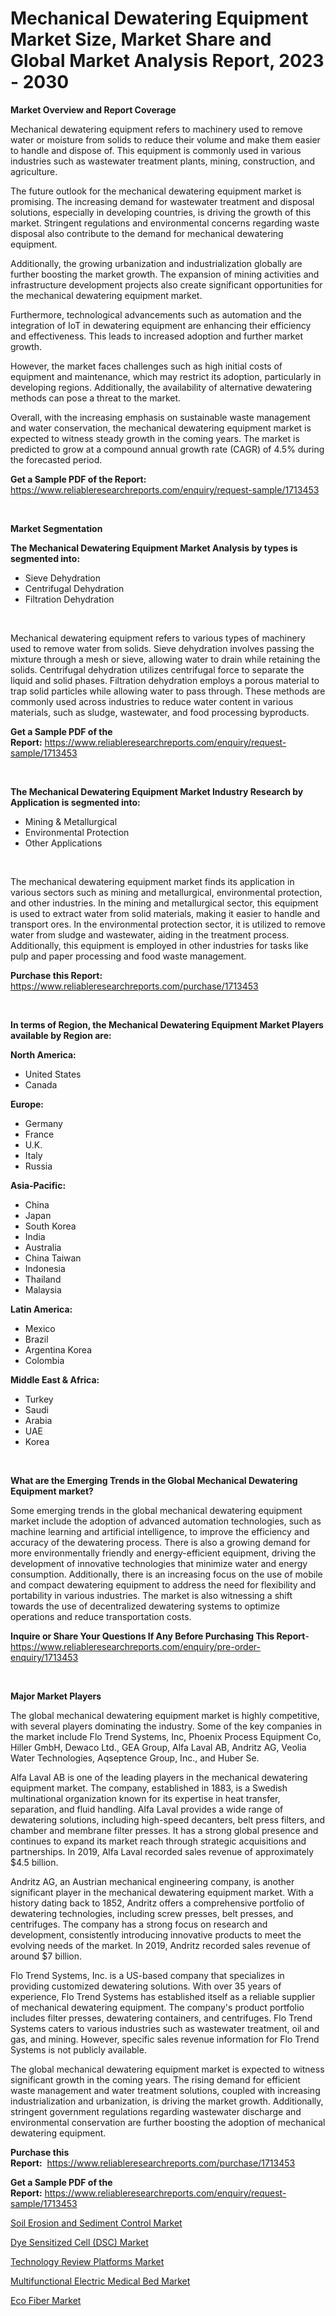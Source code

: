 <p><h1>Mechanical Dewatering Equipment Market Size, Market Share and Global Market Analysis Report, 2023 - 2030</h1></p><p><strong>Market Overview and Report Coverage</strong></p>
<p><p>Mechanical dewatering equipment refers to machinery used to remove water or moisture from solids to reduce their volume and make them easier to handle and dispose of. This equipment is commonly used in various industries such as wastewater treatment plants, mining, construction, and agriculture.</p><p>The future outlook for the mechanical dewatering equipment market is promising. The increasing demand for wastewater treatment and disposal solutions, especially in developing countries, is driving the growth of this market. Stringent regulations and environmental concerns regarding waste disposal also contribute to the demand for mechanical dewatering equipment.</p><p>Additionally, the growing urbanization and industrialization globally are further boosting the market growth. The expansion of mining activities and infrastructure development projects also create significant opportunities for the mechanical dewatering equipment market.</p><p>Furthermore, technological advancements such as automation and the integration of IoT in dewatering equipment are enhancing their efficiency and effectiveness. This leads to increased adoption and further market growth.</p><p>However, the market faces challenges such as high initial costs of equipment and maintenance, which may restrict its adoption, particularly in developing regions. Additionally, the availability of alternative dewatering methods can pose a threat to the market.</p><p>Overall, with the increasing emphasis on sustainable waste management and water conservation, the mechanical dewatering equipment market is expected to witness steady growth in the coming years. The market is predicted to grow at a compound annual growth rate (CAGR) of 4.5% during the forecasted period.</p></p>
<p><strong>Get a Sample PDF of the Report:</strong> <a href="https://www.reliableresearchreports.com/enquiry/request-sample/1713453">https://www.reliableresearchreports.com/enquiry/request-sample/1713453</a></p>
<p>&nbsp;</p>
<p><strong>Market Segmentation</strong></p>
<p><strong>The Mechanical Dewatering Equipment Market Analysis by types is segmented into:</strong></p>
<p><ul><li>Sieve Dehydration</li><li>Centrifugal Dehydration</li><li>Filtration Dehydration</li></ul></p>
<p>&nbsp;</p>
<p><p>Mechanical dewatering equipment refers to various types of machinery used to remove water from solids. Sieve dehydration involves passing the mixture through a mesh or sieve, allowing water to drain while retaining the solids. Centrifugal dehydration utilizes centrifugal force to separate the liquid and solid phases. Filtration dehydration employs a porous material to trap solid particles while allowing water to pass through. These methods are commonly used across industries to reduce water content in various materials, such as sludge, wastewater, and food processing byproducts.</p></p>
<p><strong>Get a Sample PDF of the Report:</strong>&nbsp;<a href="https://www.reliableresearchreports.com/enquiry/request-sample/1713453">https://www.reliableresearchreports.com/enquiry/request-sample/1713453</a></p>
<p>&nbsp;</p>
<p><strong>The Mechanical Dewatering Equipment Market Industry Research by Application is segmented into:</strong></p>
<p><ul><li>Mining & Metallurgical</li><li>Environmental Protection</li><li>Other Applications</li></ul></p>
<p>&nbsp;</p>
<p><p>The mechanical dewatering equipment market finds its application in various sectors such as mining and metallurgical, environmental protection, and other industries. In the mining and metallurgical sector, this equipment is used to extract water from solid materials, making it easier to handle and transport ores. In the environmental protection sector, it is utilized to remove water from sludge and wastewater, aiding in the treatment process. Additionally, this equipment is employed in other industries for tasks like pulp and paper processing and food waste management.</p></p>
<p><strong>Purchase this Report:</strong>&nbsp; <a href="https://www.reliableresearchreports.com/purchase/1713453">https://www.reliableresearchreports.com/purchase/1713453</a></p>
<p>&nbsp;</p>
<p><strong>In terms of Region, the Mechanical Dewatering Equipment Market Players available by Region are:</strong></p>
<p>
    <p> <strong> North America: </strong>
        <ul>
            <li>United States</li>
            <li>Canada</li>
        </ul>
        </p> 
    <p> <strong> Europe: </strong>
        <ul>
            <li>Germany</li>
            <li>France</li>
            <li>U.K.</li>
            <li>Italy</li>
            <li>Russia</li>
        </ul>
        </p> 
    <p> <strong> Asia-Pacific: </strong>
        <ul>
            <li>China</li>
            <li>Japan</li>
            <li>South Korea</li>
            <li>India</li>
            <li>Australia</li>
            <li>China Taiwan</li>
            <li>Indonesia</li>
            <li>Thailand</li>
            <li>Malaysia</li>
        </ul>
        </p> 
    <p> <strong> Latin America: </strong>
        <ul>
            <li>Mexico</li>
            <li>Brazil</li>
            <li>Argentina Korea</li>
            <li>Colombia</li>
        </ul>
        </p> 
    <p> <strong> Middle East & Africa: </strong>
        <ul>
            <li>Turkey</li>
            <li>Saudi</li>
            <li>Arabia</li>
            <li>UAE</li>
            <li>Korea</li>
        </ul>
    </p>
    </p>
<p>&nbsp;</p>
<p><strong>What are the Emerging Trends in the Global Mechanical Dewatering Equipment market?</strong></p>
<p><p>Some emerging trends in the global mechanical dewatering equipment market include the adoption of advanced automation technologies, such as machine learning and artificial intelligence, to improve the efficiency and accuracy of the dewatering process. There is also a growing demand for more environmentally friendly and energy-efficient equipment, driving the development of innovative technologies that minimize water and energy consumption. Additionally, there is an increasing focus on the use of mobile and compact dewatering equipment to address the need for flexibility and portability in various industries. The market is also witnessing a shift towards the use of decentralized dewatering systems to optimize operations and reduce transportation costs.</p></p>
<p><strong>Inquire or Share Your Questions If Any Before Purchasing This Report</strong>- <a href="https://www.reliableresearchreports.com/enquiry/pre-order-enquiry/1713453">https://www.reliableresearchreports.com/enquiry/pre-order-enquiry/1713453</a></p>
<p>&nbsp;</p>
<p><strong>Major Market Players</strong></p>
<p><p>The global mechanical dewatering equipment market is highly competitive, with several players dominating the industry. Some of the key companies in the market include Flo Trend Systems, Inc, Phoenix Process Equipment Co, Hiller GmbH, Dewaco Ltd., GEA Group, Alfa Laval AB, Andritz AG, Veolia Water Technologies, Aqseptence Group, Inc., and Huber Se. </p><p>Alfa Laval AB is one of the leading players in the mechanical dewatering equipment market. The company, established in 1883, is a Swedish multinational organization known for its expertise in heat transfer, separation, and fluid handling. Alfa Laval provides a wide range of dewatering solutions, including high-speed decanters, belt press filters, and chamber and membrane filter presses. It has a strong global presence and continues to expand its market reach through strategic acquisitions and partnerships. In 2019, Alfa Laval recorded sales revenue of approximately $4.5 billion.</p><p>Andritz AG, an Austrian mechanical engineering company, is another significant player in the mechanical dewatering equipment market. With a history dating back to 1852, Andritz offers a comprehensive portfolio of dewatering technologies, including screw presses, belt presses, and centrifuges. The company has a strong focus on research and development, consistently introducing innovative products to meet the evolving needs of the market. In 2019, Andritz recorded sales revenue of around $7 billion.</p><p>Flo Trend Systems, Inc. is a US-based company that specializes in providing customized dewatering solutions. With over 35 years of experience, Flo Trend Systems has established itself as a reliable supplier of mechanical dewatering equipment. The company's product portfolio includes filter presses, dewatering containers, and centrifuges. Flo Trend Systems caters to various industries such as wastewater treatment, oil and gas, and mining. However, specific sales revenue information for Flo Trend Systems is not publicly available.</p><p>The global mechanical dewatering equipment market is expected to witness significant growth in the coming years. The rising demand for efficient waste management and water treatment solutions, coupled with increasing industrialization and urbanization, is driving the market growth. Additionally, stringent government regulations regarding wastewater discharge and environmental conservation are further boosting the adoption of mechanical dewatering equipment.</p></p>
<p><strong>Purchase this Report:</strong>&nbsp;&nbsp;<a href="https://www.reliableresearchreports.com/purchase/1713453">https://www.reliableresearchreports.com/purchase/1713453</a></p>
<p></p>
<p><strong>Get a Sample PDF of the Report:</strong>&nbsp;<a href="https://www.reliableresearchreports.com/enquiry/request-sample/1713453">https://www.reliableresearchreports.com/enquiry/request-sample/1713453</a></p>
<p><p><a href="https://www.linkedin.com/pulse/soil-erosion-sediment-control-market-research-report-unlocks-b7rfc/">Soil Erosion and Sediment Control Market</a></p><p><a href="https://medium.com/@jeromekling1967/analyzing-dye-sensitized-cell-dsc-market-global-industry-perspective-and-forecast-2023-to-2030-e78801df9280">Dye Sensitized Cell (DSC) Market</a></p><p><a href="https://medium.com/@andrewhills1925/decoding-technology-review-platforms-market-metrics-market-share-trends-and-growth-patterns-8458cb7c12f3">Technology Review Platforms Market</a></p><p><a href="https://github.com/prosalinda88/Market-Research-Report-List-1/blob/main/multifunctional-electric-medical-bed-market.md">Multifunctional Electric Medical Bed Market</a></p><p><a href="https://www.linkedin.com/pulse/eco-fiber-market-share-amp-new-trends-analysis-report-type-krtuf/">Eco Fiber Market</a></p></p>